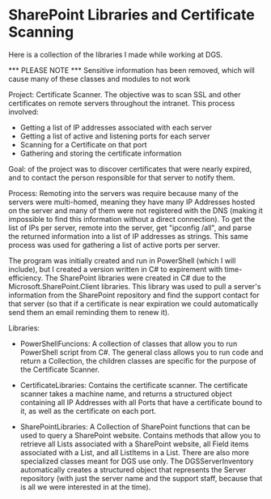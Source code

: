 # SharePoint Libraries and Certificate Scanning
Here is a collection of the libraries I made while working at DGS. 

*** PLEASE NOTE ***
Sensitive information has been removed, which will cause many of these 
classes and modules to not work

Project:
 Certificate Scanner. The objective was to scan SSL and other certificates
 on remote servers throughout the intranet. This process involved:
  - Getting a list of IP addresses associated with each server
  - Getting a list of active and listening ports for each server
  - Scanning for a Certificate on that port
  - Gathering and storing the certificate information
  
Goal: of the project was to discover certificates that were nearly
 expired, and to contact the person responsible for that server to notify
 them.
 
Process:
 Remoting into the servers was require because many of the servers were 
 multi-homed, meaning they have many IP Addresses hosted on the server and
 many of them were not registered with the DNS (making it impossible to find
 this information without a direct connection). To get the list of IPs per
 server, remote into the server, get "ipconfig /all", and parse the returned
 information into a list of IP addresses as strings. This same process was
 used for gathering a list of active ports per server. 
 
 The program was initially created and run in PowerShell (which I will include), 
 but I created a version written in C# to expirement with time-efficiency. 
 The SharePoint libraries were created in C# due to the 
 Microsoft.SharePoint.Client libraries. This library was used to pull a server's
 information from the SharePoint repository and find the support contact for
 that server (so that if a certificate is near expiration we could 
 automatically send them an email reminding them to renew it).
 
Libraries:

  - PowerShellFuncions:
   A collection of classes that allow you to run PowerShell script from C#. The
   general class allows you to run code and return a Collection<PSObject>, the
   children classes are specific for the purpose of the Certificate Scanner.

  - CertificateLibraries:
   Contains the certificate scanner. The certificate scanner takes a machine
   name, and returns a structured object containing all IP Addresses with all
   Ports that have a certificate bound to it, as well as the certificate on each 
   port.

  - SharePointLibraries:
   A Collection of SharePoint functions that can be used to query a SharePoint
   website. Contains methods that allow you to retrieve all Lists associated
   with a SharePoint website, all Field items associated with a List, and all
   ListItems in a List.
   There are also more specialized classes meant for DGS use only. The 
   DGSServerInventory automatically creates a structured object that represents
   the Server repository (with just the server name and the support staff, because
   that is all we were interested in at the time).
 

